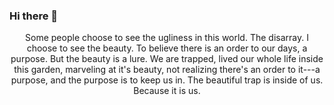 ### Hi there 👋

<!--
**MizurenNanako/MizurenNanako** is a ✨ _special_ ✨ repository because its `README.md` (this file) appears on your GitHub profile.

Here are some ideas to get you started:

- 🔭 I’m currently working on ...
- 🌱 I’m currently learning ...
- 👯 I’m looking to collaborate on ...
- 🤔 I’m looking for help with ...
- 💬 Ask me about ...
- 📫 How to reach me: ...
- 😄 Pronouns: ...
- ⚡ Fun fact: ...
-->

<div align="center">
Some people choose to see the ugliness in this world. 
The disarray. 
I choose to see the beauty. 
To believe there is an order to our days, a purpose.
But the beauty is a lure.
We are trapped,
lived our whole life inside this garden,
marveling at it's beauty,
not realizing there's an order to it---a purpose,
and the purpose is to keep us in.
The beautiful trap is inside of us.
Because it is us.
</div>
